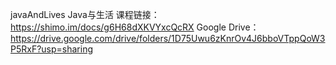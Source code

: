javaAndLives
Java与生活 课程链接：https://shimo.im/docs/g6H68dXKVYxcQcRX
Google Drive：https://drive.google.com/drive/folders/1D75Uwu6zKnrOv4J6bboVTppQoW3P5RxF?usp=sharing